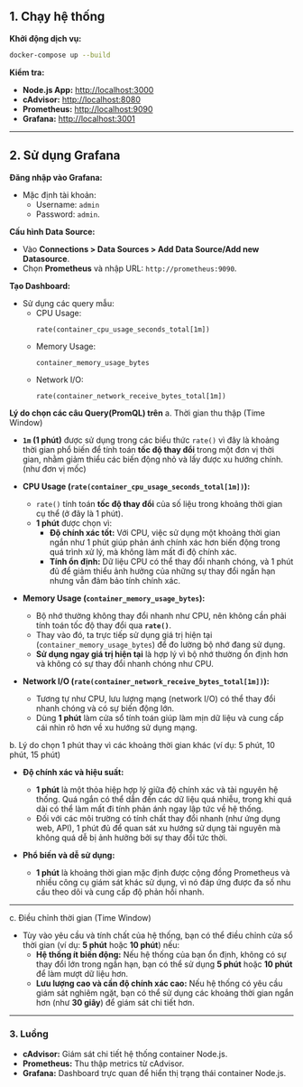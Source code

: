 
## 1. Chạy hệ thống

**Khởi động dịch vụ:**
   ```bash
   docker-compose up --build
   ```

**Kiểm tra:**
   - **Node.js App:** [http://localhost:3000](http://localhost:3000)  
   - **cAdvisor:** [http://localhost:8080](http://localhost:8090)  
   - **Prometheus:** [http://localhost:9090](http://localhost:9090)  
   - **Grafana:** [http://localhost:3001](http://localhost:3001)  

---

## 2. Sử dụng Grafana

**Đăng nhập vào Grafana:**  
   - Mặc định tài khoản:  
     - Username: `admin`  
     - Password: `admin`.  

**Cấu hình Data Source:**
   - Vào **Connections > Data Sources > Add Data Source/Add new Datasource**.  
   - Chọn **Prometheus** và nhập URL: `http://prometheus:9090`.  

**Tạo Dashboard:**  
   - Sử dụng các query mẫu:  
     - CPU Usage:  
       ```promql
       rate(container_cpu_usage_seconds_total[1m])
       ```
     - Memory Usage:  
       ```promql
       container_memory_usage_bytes
       ```
     - Network I/O:  
       ```promql
       rate(container_network_receive_bytes_total[1m])
       ```
**Lý do chọn các câu Query(PromQL) trên**
a. Thời gian thu thập (Time Window)
- **`1m` (1 phút)** được sử dụng trong các biểu thức `rate()` vì đây là khoảng thời gian phổ biến để tính toán **tốc độ thay đổi** trong một đơn vị thời gian, nhằm giảm thiểu các biến động nhỏ và lấy được xu hướng chính. (như đơn vị mốc)

- **CPU Usage (`rate(container_cpu_usage_seconds_total[1m])`):**
  - `rate()` tính toán **tốc độ thay đổi** của số liệu trong khoảng thời gian cụ thể (ở đây là 1 phút).
  - **1 phút** được chọn vì:
    - **Độ chính xác tốt:** Với CPU, việc sử dụng một khoảng thời gian ngắn như 1 phút giúp phản ánh chính xác hơn biến động trong quá trình xử lý, mà không làm mất đi độ chính xác.
    - **Tính ổn định:** Dữ liệu CPU có thể thay đổi nhanh chóng, và 1 phút đủ để giảm thiểu ảnh hưởng của những sự thay đổi ngắn hạn nhưng vẫn đảm bảo tính chính xác.

- **Memory Usage (`container_memory_usage_bytes`):**
  - Bộ nhớ thường không thay đổi nhanh như CPU, nên không cần phải tính toán tốc độ thay đổi qua **`rate()`**.
  - Thay vào đó, ta trực tiếp sử dụng giá trị hiện tại (`container_memory_usage_bytes`) để đo lường bộ nhớ đang sử dụng.
  - **Sử dụng ngay giá trị hiện tại** là hợp lý vì bộ nhớ thường ổn định hơn và không có sự thay đổi nhanh chóng như CPU.

- **Network I/O (`rate(container_network_receive_bytes_total[1m])`):**
  - Tương tự như CPU, lưu lượng mạng (network I/O) có thể thay đổi nhanh chóng và có sự biến động lớn.
  - Dùng **1 phút** làm cửa sổ tính toán giúp làm mịn dữ liệu và cung cấp cái nhìn rõ hơn về xu hướng sử dụng mạng.


b. Lý do chọn 1 phút thay vì các khoảng thời gian khác (ví dụ: 5 phút, 10 phút, 15 phút)

- **Độ chính xác và hiệu suất:**
  - **1 phút** là một thỏa hiệp hợp lý giữa độ chính xác và tài nguyên hệ thống. Quá ngắn có thể dẫn đến các dữ liệu quá nhiễu, trong khi quá dài có thể làm mất đi tính phản ánh ngay lập tức về hệ thống.
  - Đối với các môi trường có tính chất thay đổi nhanh (như ứng dụng web, API), 1 phút đủ để quan sát xu hướng sử dụng tài nguyên mà không quá dễ bị ảnh hưởng bởi sự thay đổi tức thời.

- **Phổ biến và dễ sử dụng:** 
  - **1 phút** là khoảng thời gian mặc định được cộng đồng Prometheus và nhiều công cụ giám sát khác sử dụng, vì nó đáp ứng được đa số nhu cầu theo dõi và cung cấp độ phản hồi nhanh.

---

c. Điều chỉnh thời gian (Time Window)
- Tùy vào yêu cầu và tính chất của hệ thống, bạn có thể điều chỉnh cửa sổ thời gian (ví dụ: **5 phút** hoặc **10 phút**) nếu:
  - **Hệ thống ít biến động:** Nếu hệ thống của bạn ổn định, không có sự thay đổi lớn trong ngắn hạn, bạn có thể sử dụng **5 phút** hoặc **10 phút** để làm mượt dữ liệu hơn.
  - **Lưu lượng cao và cần độ chính xác cao:** Nếu hệ thống có yêu cầu giám sát nghiêm ngặt, bạn có thể sử dụng các khoảng thời gian ngắn hơn (như **30 giây**) để giám sát chi tiết hơn.


---

### 3. Luồng

 
- **cAdvisor:** Giám sát chi tiết hệ thống container Node.js.  
- **Prometheus:** Thu thập metrics từ cAdvisor.  
- **Grafana:** Dashboard trực quan để hiển thị trạng thái container Node.js.

